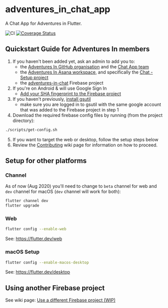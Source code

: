 # adventures_in_chat_app

A Chat App for Adventures in Flutter.

![CI](https://github.com/adventuresin/chat_app/workflows/Mobile%20Apps/badge.svg)
[![Coverage Status](https://coveralls.io/repos/github/Adventures-In/chat_app/badge.svg)](https://coveralls.io/github/Adventures-In/chat_app)

## Quickstart Guide for Adventures In members 

1. If you haven't been added yet, ask an admin to add you to: 
   - the [Adventures In GitHub organisation](https://github.com/Adventures-In) and the [Chat App team](https://github.com/orgs/Adventures-In/teams/chat-app) 
   - the [Adventures In Asana workspace](https://app.asana.com/0/home/1186146549087468), and specifically the [Chat - Setup project](https://app.asana.com/0/1190914295930489/list) 
   - the [adventures-in-chat](https://console.firebase.google.com/u/0/project/adventures-in-chat/overview) Firebase project 
2. If you're on Android & will use Google Sign In
   - [Add your SHA fingerprint to the Firebase project](https://support.google.com/firebase/answer/9137403?hl=en)
3. If you haven't previously, [install gsutil](https://cloud.google.com/storage/docs/gsutil_install) 
   - make sure you are logged in to gsutil with the same google account that was added to the Firebase project in step 1 
4. Download the required firebase config files by running (from the project directory):
```sh
./scripts/get-config.sh
```
5. If you want to target the web or desktop, follow the setup steps below 
6. Review the [Contributing](https://github.com/Adventures-In/chat_app/wiki/Contributing) wiki page for information on how to proceed.

## Setup for other platforms 

### Channel 

As of now (Aug 2020) you'll need to change to `beta` channel for web and `dev` channel for macOS (`dev` channel will work for both): 
```sh
flutter channel dev
flutter upgrade
```

### Web   

```sh
flutter config --enable-web
```

See: https://flutter.dev/web

### macOS Setup 

```sh
flutter config --enable-macos-desktop
```

See: https://flutter.dev/desktop

## Using another Firebase project 

See wiki page: [Use a different Firebase project (WIP)](https://github.com/Adventures-In/chat_app/wiki/Use-a-different-Firebase-project-(WIP))

